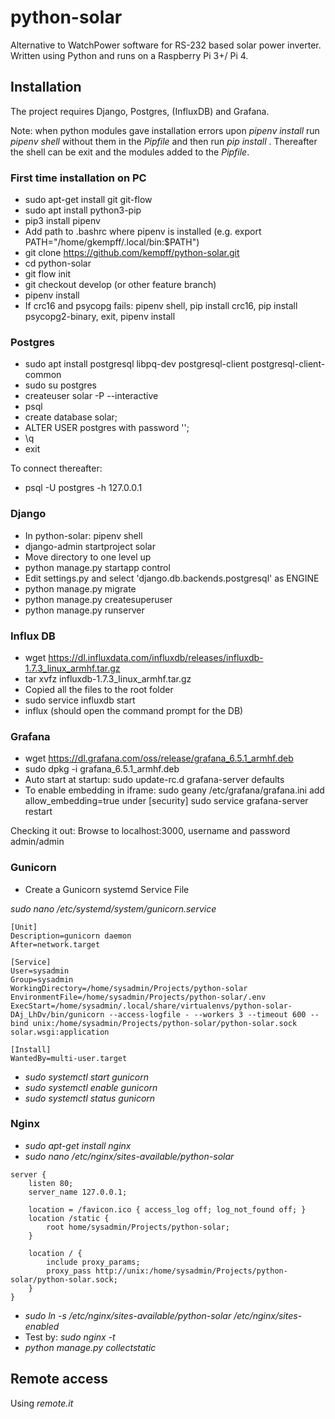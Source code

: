 # python-solar

Alternative to WatchPower software for RS-232 based solar power inverter. Written using Python and runs on a Raspberry Pi 3+/ Pi 4.

## Installation

The project requires Django, Postgres, (InfluxDB) and Grafana.

Note: when python modules gave installation errors upon _pipenv install_ run _pipenv shell_ without them in the _Pipfile_ and then run _pip install <modulename>_. Thereafter the shell can be exit and the modules added to the _Pipfile_.

### First time installation on PC

* sudo apt-get install git git-flow
* sudo apt install python3-pip
* pip3 install pipenv
* Add path to .bashrc where pipenv is installed (e.g. export PATH="/home/gkempff/.local/bin:$PATH")
* git clone https://github.com/kempff/python-solar.git
* cd python-solar
* git flow init
* git checkout develop (or other feature branch)
* pipenv install
* If crc16 and psycopg fails: pipenv shell, pip install crc16, pip install psycopg2-binary, exit, pipenv install

### Postgres

* sudo apt install postgresql libpq-dev postgresql-client postgresql-client-common 
* sudo su postgres
* createuser solar -P --interactive
* psql
* create database solar;
* ALTER USER postgres with password '<your-pass>';
* \q 
* exit

To connect thereafter:
* psql -U postgres -h 127.0.0.1

### Django

* In python-solar: pipenv shell
* django-admin startproject solar
* Move directory to one level up
* python manage.py startapp control
* Edit settings.py and select 'django.db.backends.postgresql' as ENGINE
* python manage.py migrate
* python manage.py createsuperuser
* python manage.py runserver

### Influx DB

* wget https://dl.influxdata.com/influxdb/releases/influxdb-1.7.3_linux_armhf.tar.gz
* tar xvfz influxdb-1.7.3_linux_armhf.tar.gz
* Copied all the files to the root folder
* sudo service influxdb start
* influx (should open the command prompt for the DB)

### Grafana

* wget https://dl.grafana.com/oss/release/grafana_6.5.1_armhf.deb
* sudo dpkg -i grafana_6.5.1_armhf.deb 
* Auto start at startup: sudo update-rc.d grafana-server defaults
* To enable embedding in iframe:
sudo geany /etc/grafana/grafana.ini
add allow_embedding=true under [security]
sudo service grafana-server restart

Checking it out:
Browse to localhost:3000, username and password admin/admin

### Gunicorn

* Create a Gunicorn systemd Service File

_sudo nano /etc/systemd/system/gunicorn.service_

```
[Unit]
Description=gunicorn daemon
After=network.target

[Service]
User=sysadmin
Group=sysadmin
WorkingDirectory=/home/sysadmin/Projects/python-solar
EnvironmentFile=/home/sysadmin/Projects/python-solar/.env
ExecStart=/home/sysadmin/.local/share/virtualenvs/python-solar-DAj_LhDv/bin/gunicorn --access-logfile - --workers 3 --timeout 600 --bind unix:/home/sysadmin/Projects/python-solar/python-solar.sock solar.wsgi:application

[Install]
WantedBy=multi-user.target

```

* _sudo systemctl start gunicorn_
* _sudo systemctl enable gunicorn_
* _sudo systemctl status gunicorn_

### Nginx

* _sudo apt-get install nginx_
* _sudo nano /etc/nginx/sites-available/python-solar_

```
server {
    listen 80;
    server_name 127.0.0.1;

    location = /favicon.ico { access_log off; log_not_found off; }
    location /static {
        root home/sysadmin/Projects/python-solar;
    }

    location / {
        include proxy_params;
        proxy_pass http://unix:/home/sysadmin/Projects/python-solar/python-solar.sock;
    }
}
```

* _sudo ln -s /etc/nginx/sites-available/python-solar /etc/nginx/sites-enabled_
* Test by: _sudo nginx -t_
* _python manage.py collectstatic_


## Remote access

Using _remote.it_
